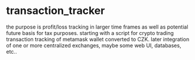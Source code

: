 # transaction_tracker
the purpose is profit/loss tracking in larger time frames as well as potential future basis for tax purposes. starting with a script for crypto trading transaction tracking of metamask wallet converted to CZK. later integration of one or more centralized exchanges, maybe some web UI, databases, etc..
